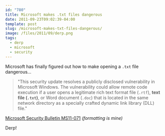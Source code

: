 ```yaml
---
id: "780"
title: Microsoft makes .txt files dangerous
date: 2011-09-23T09:02:39-04:00
template: post
slug: /microsoft-makes-txt-files-dangerous/
image: /files/2011/09/derp.png
tags:
  - derp
  - microsoft
  - security
---
```


Microsoft has finally figured out how to make opening a `.txt` file
dangerous...

> "This security update resolves a publicly disclosed vulnerability in
> Microsoft Windows. The vulnerability could allow remote code execution if a
> user opens a legitimate rich text format file (`.rtf`), **text file
> (`.txt`)**, or Word document (`.doc`) that is located in the same network
> directory as a specially crafted dynamic link library (DLL) file."

[Microsoft Security Bulletin MS11-071](https://technet.microsoft.com/en-us/security/bulletin/ms11-071)
_(formatting is mine)_

Derp!
